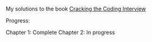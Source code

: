 My solutions to the book [Cracking the Coding Interview](https://www.amazon.com/Cracking-Coding-Interview-Programming-Questions/dp/0984782850/ref=sr_1_1?keywords=cracking+the+coding+interview&qid=1650344839&sprefix=cracking+the%2Caps%2C297&sr=8-1)

Progress:

Chapter 1: Complete
Chapter 2: In progress
